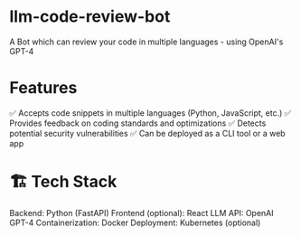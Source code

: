# llm-code-review-bot
A Bot which can review your code in multiple languages - using OpenAI's GPT-4

# Features
✅ Accepts code snippets in multiple languages (Python, JavaScript, etc.)
✅ Provides feedback on coding standards and optimizations
✅ Detects potential security vulnerabilities
✅ Can be deployed as a CLI tool or a web app

# 🏗 Tech Stack
Backend: Python (FastAPI)
Frontend (optional): React
LLM API: OpenAI GPT-4
Containerization: Docker
Deployment: Kubernetes (optional)
